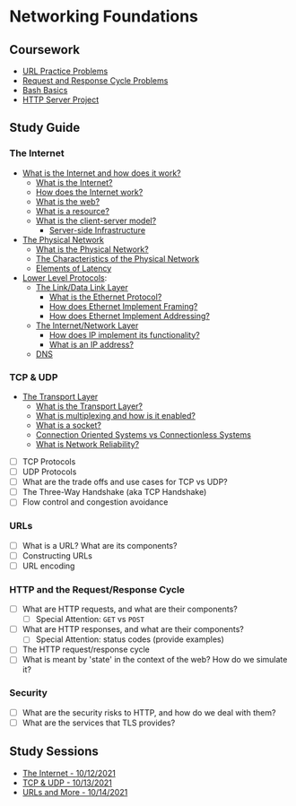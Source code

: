 # Networking Foundations

## Coursework

- [URL Practice Problems](./coursework/url_practice_problems.md)
- [Request and Response Cycle Problems](./coursework/req_res_problems.md)
- [Bash Basics](./coursework/bash_basics/)
- [HTTP Server Project](./coursework/www)

## Study Guide

### The Internet

- [What is the Internet and how does it work?](./study_guide/the_internet.md)
  - [What is the Internet?](./study_guide/the_internet.md#what-is-the-internet?)
  - [How does the Internet work?](./study_guide/the_internet.md#how-does-the-internet-work?)
  - [What is the web?](./study_guide/the_internet.md#what-is-the-web?)
  - [What is a resource?](./study_guide/the_internet.md#what-is-a-resource?)
  - [What is the client-server model?](./study_guide/the_internet.md#what-is-the-client-server-model?)
    - [Server-side Infrastructure](./study_guide/the_internet.md#server-side-infrastructure)
- [The Physical Network](./study_guide/physical_network.md)
  - [What is the Physical Network?](./study_guide/physical_network.md#what-is-the-physical-network?)
  - [The Characteristics of the Physical Network](./study_guide/physical_network.md#what-are-the-characteristics-of-the-physical-network?)
  - [Elements of Latency](./study_guide/physical_network.md#the-elements-of-latency)
- [Lower Level Protocols](./study_guide/lower_level_protocols.md):
  - [The Link/Data Link Layer](./study_guide/lower_level_protocols.md#the-link/data-link-layer)
    - [What is the Ethernet Protocol?](./study_guide/lower_level_protocols.md#what-is-the-ethernet-protocol?)
    - [How does Ethernet Implement Framing?](./study_guide/lower_level_protocols.md#how-does-ethernet-implement-framing?)
    - [How does Ethernet Implement Addressing?](./study_guide/lower_level_protocols.md#how-does-ethernet-implement-addressing?)
  - [The Internet/Network Layer](./study_guide/lower_level_protocols.md#the-internet/network-layer)
    - [How does IP implement its functionality?](./study_guide/lower_level_protocols.md#how-does-IP-implement-its-functionality?)
    - [What is an IP address?](./study_guide/lower_level_protocols.md#what-is-an-ip-address?)
  - [DNS](./study_guide/lower_level_protocols.md#dns)

### TCP & UDP

- [The Transport Layer](./study_guide/tcp_udp.md#the-transport-layer)
  - [What is the Transport Layer?](./study_guide/tcp_udp.md#what-is-the-transport-layer)
  - [What is multiplexing and how is it enabled?](./study_guide/tcp_udp.md#what-is-multiplexing-and-how-is-it-enabled?)
  - [What is a socket?](./study_guide/tcp_udp.md#what-is-a-socket?)
  - [Connection Oriented Systems vs Connectionless Systems](./study_guide/tcp_udp.md#connection-oriented-system-vs-connectionless-system)
  - [What is Network Reliability?](./study_guide/tcp_udp.md#what-is-network-reliabilty?)

- [ ] TCP Protocols
- [ ] UDP Protocols
- [ ] What are the trade offs and use cases for TCP vs UDP?
- [ ] The Three-Way Handshake (aka TCP Handshake)
- [ ] Flow control and congestion avoidance

### URLs

- [ ] What is a URL? What are its components?
- [ ] Constructing URLs
- [ ] URL encoding

### HTTP and the Request/Response Cycle

- [ ] What are HTTP requests, and what are their components?
  - [ ] Special Attention: `GET` vs `POST`
- [ ] What are HTTP responses, and what are their components?
  - [ ] Special Attention: status codes (provide examples)
- [ ] The HTTP request/response cycle
- [ ] What is meant by 'state' in the context of the web? How do we simulate it?

### Security

- [ ] What are the security risks to HTTP, and how do we deal with them?
- [ ] What are the services that TLS provides?

## Study Sessions

- [The Internet - 10/12/2021](./study_sessions/10_12_2021.md)
- [TCP & UDP - 10/13/2021](./study_sessions/10_13_21.md)
- [URLs and More - 10/14/2021](./study_sessions/10_14_21.md)
